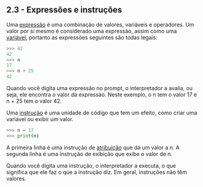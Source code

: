 ## 2.3 - Expressões e instruções

Uma [expressão](09-glossario.md#expressão) é uma combinação de valores, variáveis e operadores. Um valor por si mesmo é considerado uma expressão, assim como uma [variável](09-glossario.md#variável), portanto as expressões seguintes são todas legais:

```python
>>> 42
42
>>> n
17
>>> n + 25
42
```

Quando você digita uma expressão no prompt, o interpretador a avalia, ou seja, ele encontra o valor da expressão. Neste exemplo, o n tem o valor 17 e n + 25 tem o valor 42.

Uma [instrução](09-glossario.md#instrução) é uma unidade de código que tem um efeito, como criar uma variável ou exibir um valor.

```python
>>> n = 17
>>> print(n)
```

A primeira linha é uma instrução de [atribuição](09-glossario.md#atribuição) que dá um valor a n. A segunda linha é uma instrução de exibição que exibe o valor de n.

Quando você digita uma instrução, o interpretador a executa, o que significa que ele faz o que a instrução diz. Em geral, instruções não têm valores.
